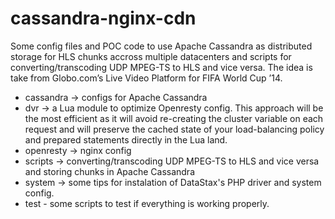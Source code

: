 # cassandra-nginx-cdn

Some config files and POC code to use Apache Cassandra as distributed storage for HLS chunks accross multiple datacenters and scripts for converting/transcoding UDP MPEG-TS to HLS and vice versa. The idea is take from Globo.com’s Live Video Platform for FIFA World Cup ’14.

- cassandra -> configs for Apache Cassandra
- dvr -> a Lua module to optimize Openresty config. This approach will be the most efficient as it will avoid re-creating the cluster variable on each request and will preserve the cached state of your load-balancing policy and prepared statements directly in the Lua land.
- openresty -> nginx config
- scripts -> converting/transcoding UDP MPEG-TS to HLS and vice versa and storing chunks in Apache Cassandra
- system -> some tips for instalation of DataStax's PHP driver and system config.
- test - some scripts to test if everything is working properly.
